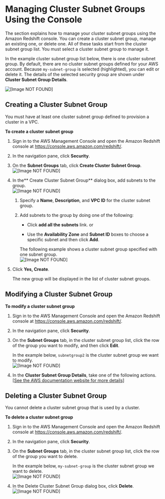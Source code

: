 # Managing Cluster Subnet Groups Using the Console<a name="managing-cluster-subnet-group-console"></a>

The section explains how to manage your cluster subnet groups using the Amazon Redshift console\. You can create a cluster subnet group, manage an existing one, or delete one\. All of these tasks start from the cluster subnet group list\. You must select a cluster subnet group to manage it\.

In the example cluster subnet group list below, there is one cluster subnet group\. By default, there are no cluster subnet groups defined for your AWS account\. Because `my-subnet-group` is selected \(highlighted\), you can edit or delete it\. The details of the selected security group are shown under **Cluster Subnet Group Details**\. 

![\[Image NOT FOUND\]](http://docs.aws.amazon.com/redshift/latest/mgmt/images/subnet-group-list-10.png)

## Creating a Cluster Subnet Group<a name="create-cluster-subnet-group"></a>

You must have at least one cluster subnet group defined to provision a cluster in a VPC\.<a name="create-cluster-subnet-group-task"></a>

**To create a cluster subnet group**

1. Sign in to the AWS Management Console and open the Amazon Redshift console at [https://console\.aws\.amazon\.com/redshift/](https://console.aws.amazon.com/redshift/)\.

1. In the navigation pane, click **Security**\.

1. On the **Subnet Groups** tab, click **Create Cluster Subnet Group**\.  
![\[Image NOT FOUND\]](http://docs.aws.amazon.com/redshift/latest/mgmt/images/subnet-group-create-05.png)

1. In the** Create Cluster Subnet Group** dialog box, add subnets to the group\.  
![\[Image NOT FOUND\]](http://docs.aws.amazon.com/redshift/latest/mgmt/images/subnet-group-create-10.png)

   1. Specify a **Name**, **Description**, and **VPC ID** for the cluster subnet group\.

   1. Add subnets to the group by doing one of the following:

      + Click **add all the subnets** link\. or

      + Use the **Availability Zone** and **Subnet ID** boxes to choose a specific subnet and then click **Add**\.

      The following example shows a cluster subnet group specified with one subnet group\.  
![\[Image NOT FOUND\]](http://docs.aws.amazon.com/redshift/latest/mgmt/images/subnet-group-create-20.png)

1. Click **Yes, Create**\.

   The new group will be displayed in the list of cluster subnet groups\.

## Modifying a Cluster Subnet Group<a name="describe-cluster-subnet-group"></a><a name="describe-cluster-subnet-group-task"></a>

**To modify a cluster subnet group**

1. Sign in to the AWS Management Console and open the Amazon Redshift console at [https://console\.aws\.amazon\.com/redshift/](https://console.aws.amazon.com/redshift/)\.

1. In the navigation pane, click **Security**\.

1. On the **Subnet Groups** tab, in the cluster subnet group list, click the row of the group you want to modify, and then click **Edit**\.

   In the example below, `subnetgroup2` is the cluster subnet group we want to modify\.  
![\[Image NOT FOUND\]](http://docs.aws.amazon.com/redshift/latest/mgmt/images/subnet-group-modify-10.png)

1. In the **Cluster Subnet Group Details**, take one of the following actions\.    
[\[See the AWS documentation website for more details\]](http://docs.aws.amazon.com/redshift/latest/mgmt/managing-cluster-subnet-group-console.html)

## Deleting a Cluster Subnet Group<a name="modify-cluster-subnet-group"></a>

You cannot delete a cluster subnet group that is used by a cluster\.<a name="delete-cluster-subnet-group-task"></a>

**To delete a cluster subnet group**

1. Sign in to the AWS Management Console and open the Amazon Redshift console at [https://console\.aws\.amazon\.com/redshift/](https://console.aws.amazon.com/redshift/)\.

1. In the navigation pane, click **Security**\.

1. On the **Subnet Groups** tab, in the cluster subnet group list, click the row of the group you want to delete\.

   In the example below, `my-subnet-group` is the cluster subnet group we want to delete\.  
![\[Image NOT FOUND\]](http://docs.aws.amazon.com/redshift/latest/mgmt/images/subnet-group-delete-10.png)

1. In the Delete Cluster Subnet Group dialog box, click **Delete**\.  
![\[Image NOT FOUND\]](http://docs.aws.amazon.com/redshift/latest/mgmt/images/subnet-group-delete-20.png)